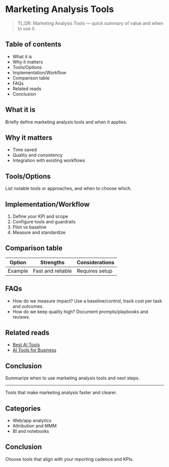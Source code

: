 # Marketing Analysis Tools

> TL;DR: Marketing Analysis Tools — quick summary of value and when to use it.

## Table of contents
- What it is
- Why it matters
- Tools/Options
- Implementation/Workflow
- Comparison table
- FAQs
- Related reads
- Conclusion

## What it is
Briefly define marketing analysis tools and when it applies.

## Why it matters
- Time saved
- Quality and consistency
- Integration with existing workflows

## Tools/Options
List notable tools or approaches, and when to choose which.

## Implementation/Workflow
1. Define your KPI and scope
2. Configure tools and guardrails
3. Pilot vs baseline
4. Measure and standardize

## Comparison table
| Option | Strengths | Considerations |
| --- | --- | --- |
| Example | Fast and reliable | Requires setup |

## FAQs
- How do we measure impact? Use a baseline/control, track cost per task and outcomes.
- How do we keep quality high? Document prompts/playbooks and reviews.

## Related reads
- [Best AI Tools](/blogs/best-ai-tools)
- [AI Tools for Business](/blogs/ai-tools-for-business)

## Conclusion
Summarize when to use marketing analysis tools and next steps.


---

Tools that make marketing analysis faster and clearer.

## Categories
- Web/app analytics
- Attribution and MMM
- BI and notebooks

## Conclusion
Choose tools that align with your reporting cadence and KPIs.
